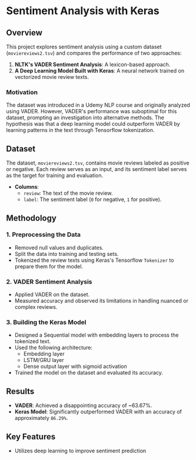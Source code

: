 
# Sentiment Analysis with Keras
## Overview
This project explores sentiment analysis using a custom dataset (`moviereviews2.tsv`) and compares the performance of two approaches:  
1. **NLTK's VADER Sentiment Analysis**: A lexicon-based approach.  
2. **A Deep Learning Model Built with Keras**: A neural network trained on vectorized movie review texts.

### Motivation
The dataset was introduced in a Udemy NLP course and originally analyzed using VADER. However, VADER's performance was suboptimal for this dataset, prompting an investigation into alternative methods. The hypothesis was that a deep learning model could outperform VADER by learning patterns in the text through Tensorflow tokenization.

## Dataset
The dataset, `moviereviews2.tsv`, contains movie reviews labeled as positive or negative. Each review serves as an input, and its sentiment label serves as the target for training and evaluation.

- **Columns**:
  - `review`: The text of the movie review.
  - `label`: The sentiment label (`0` for negative, `1` for positive).

## Methodology

### 1. Preprocessing the Data
- Removed null values and duplicates.
- Split the data into training and testing sets.
- Tokenized the review texts using Keras's Tensorflow `Tokenizer` to prepare them for the model.

### 2. VADER Sentiment Analysis
- Applied VADER on the dataset.
- Measured accuracy and observed its limitations in handling nuanced or complex reviews.

### 3. Building the Keras Model
- Designed a Sequential model with embedding layers to process the tokenized text.
- Used the following architecture:
  - Embedding layer
  - LSTM/GRU layer
  - Dense output layer with sigmoid activation
- Trained the model on the dataset and evaluated its accuracy.

## Results
- **VADER**: Achieved a disappointing accuracy of ~63.67%.
- **Keras Model**: Significantly outperformed VADER with an accuracy of approximately `86.29%`.

## Key Features
- Utilizes deep learning to improve sentiment prediction
